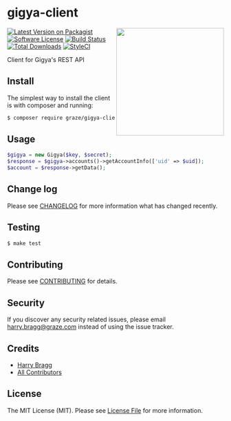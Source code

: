 # gigya-client

<img align="right" src="http://stuffpoint.com/family-guy/image/15298-family-guy-giggedy.gif" width="250" />

[![Latest Version on Packagist](https://img.shields.io/packagist/v/graze/gigya-client.svg?style=flat-square)](https://packagist.org/packages/graze/gigya-client)
[![Software License](https://img.shields.io/badge/license-MIT-brightgreen.svg?style=flat-square)](LICENSE.md)
[![Build Status](https://img.shields.io/travis/graze/gigya-client/master.svg?style=flat-square)](https://travis-ci.org/graze/gigya-client)
[![Total Downloads](https://img.shields.io/packagist/dt/graze/gigya-client.svg?style=flat-square)](https://packagist.org/packages/graze/gigya-client)
[![StyleCI](https://styleci.io/repos/43295589/shield)](https://styleci.io/repos/43295589)

Client for Gigya's REST API

## Install

The simplest way to install the client is with composer and running:

``` bash
$ composer require graze/gigya-client
```

## Usage

``` php
$gigya = new Gigya($key, $secret);
$response = $gigya->accounts()->getAccountInfo(['uid' => $uid]);
$account = $response->getData();
```

## Change log

Please see [CHANGELOG](CHANGELOG.md) for more information what has changed recently.

## Testing

``` bash
$ make test
```

## Contributing

Please see [CONTRIBUTING](CONTRIBUTING.md) for details.

## Security

If you discover any security related issues, please email harry.bragg@graze.com instead of using the issue tracker.

## Credits

- [Harry Bragg](https://github.com/h-bragg)
- [All Contributors](../../contributors)

## License

The MIT License (MIT). Please see [License File](LICENSE.md) for more information.
